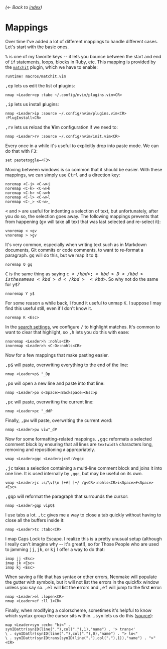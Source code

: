 *(← Back to [index](../README.md))*

# Mappings

Over time I've added a lot of different mappings to handle different cases.
Let's start with the basic ones.

<kbd>%</kbd> is one of my favorite keys -- it lets you bounce between the start
and end of `if` statements, loops, blocks in Ruby, etc. This mapping is provided
by the [`matchit`][matchit] plugin, which we have to enable:

[matchit]: https://neovim.io/doc/user/pi_matchit.html

``` vim
runtime! macros/matchit.vim
```

<kbd>,</kbd><kbd>e</kbd><kbd>p</kbd> lets us **e**dit the list of **p**lugins:

``` vim
nmap <Leader>ep :tabe ~/.config/nvim/plugins.vim<CR>
```

<kbd>,</kbd><kbd>i</kbd><kbd>p</kbd> lets us **i**nstall **p**lugins:

``` vim
nmap <Leader>ip :source ~/.config/nvim/plugins.vim<CR> :PlugInstall<CR>
```

<kbd>,</kbd><kbd>r</kbd><kbd>v</kbd> lets us **r**eload the **V**im
configuration if we need to:

``` vim
nmap <Leader>rv :source ~/.config/nvim/init.vim<CR>
```

Every once in a while it's useful to explicitly drop into paste mode. We can do
that with <kbd>F3</kbd>:

``` vim
set pastetoggle=<F3>
```

Moving between windows is so common that it should be easier. With these
mappings, we can simply use <kbd>Ctrl</kbd> and a direction key:

``` vim
noremap <C-j> <C-w>j
noremap <C-k> <C-w>k
noremap <C-h> <C-w>h
noremap <C-l> <C-w>l
noremap <C-_> <C-w>_
```

<kbd>\<</kbd> and <kbd>\></kbd> are useful for indenting a selection of text,
but unfortunately, after you do so, the selection goes away. The following
mappings prevents that from happening (<kbd>g</kbd><kbd>v</kbd> will take all
text that was last selected and re-select it):

``` vim
vnoremap < <gv
vnoremap > >gv
```

It's very common, especially when writing text such as in Markdown documents,
Git commits or code comments, to want to re-format a paragraph.
<kbd>g</kbd><kbd>q</kbd> will do this, but we map it to <kbd>Q</kbd>:

``` vim
noremap Q gq
```

<kbd>C</kbd> is the same thing as saying <kbd>c</kbd><kbd>$</kbd>; <kbd>D</kbd>
is the same as <kbd>d</kbd><kbd>$</kbd>. So why not do the same for
<kbd>y</kbd><kbd>$</kbd>?

``` vim
nnoremap Y y$
```

For some reason a while back, I found it useful to unmap <kbd>K</kbd>. I suppose
I may find this useful still, even if I don't know it.

``` vim
noremap K <Esc>
```

In the [search settings](search.vim.md), we configure <kbd>/</kbd> to highlight
matches. It's common to want to clear that highlight, so
<kbd>,</kbd><kbd>h</kbd> lets you do this with ease:

``` vim
nnoremap <Leader>h :nohls<CR>
inoremap <Leader>h <C-O>:nohls<CR>
```

Now for a few mappings that make pasting easier.

<kbd>,</kbd><kbd>p</kbd><kbd>$</kbd> will paste, overwriting everything to the
end of the line:

``` vim
nmap <Leader>p$ "_Dp
```

<kbd>,</kbd><kbd>p</kbd><kbd>o</kbd> will open a new line and paste into that
line:

```
nmap <Leader>po o<Space><Backspace><Esc>p
```

<kbd>,</kbd><kbd>p</kbd><kbd>c</kbd> will paste, overwriting the current line:

``` vim
nmap <Leader>pc "_ddP
```

Finally, <kbd>,</kbd><kbd>p</kbd><kbd>w</kbd> will paste, overwriting the
current word:

``` vim
nmap <Leader>pw viw"_dP
```

Now for some formatting-related mappings.
<kbd>,</kbd><kbd>g</kbd><kbd>q</kbd><kbd>c</kbd> reformats a selected comment
block by ensuring that all lines are `textwidth` characters long, removing and
repositioning `#` appropriately.

``` vim
vmap <Leader>gqc <Leader>jc<S-V>gqc
```

<kbd>,</kbd><kbd>j</kbd><kbd>c</kbd> takes a selection containing a multi-line
comment block and joins it into one line. It is used internally by `,gqc`, but
may be useful on its own.

``` vim
vmap <Leader>jc :s/\v[\n ]+#[ ]+/ /g<CR>:nohls<CR>i<Space>#<Space><Esc>
```

<kbd>,</kbd><kbd>g</kbd><kbd>q</kbd><kbd>p</kbd> will reformat the paragraph
that surrounds the cursor:

``` vim
nmap <Leader>gqp vipQ$
```

I use tabs a lot. <kbd>,</kbd><kbd>t</kbd><kbd>c</kbd> gives me a way to close a
tab quickly without having to close all the buffers inside it:

``` vim
nmap <Leader>tc :tabc<CR>
```

I map Caps Lock to Escape. I realize this is a pretty unusual setup (although I
really can't imagine why -- it's great!), so for Those People who are used to
jamming <kbd>j</kbd><kbd>j</kbd>, <kbd>j</kbd><kbd>k</kbd>, or
<kbd>k</kbd><kbd>j</kbd> I offer a way to do that:

``` vim
imap jj <Esc>
imap jk <Esc>
imap kj <Esc>
```

When saving a file that has syntax or other errors, Neomake will populate the
gutter with symbols, but it will not list the errors in the quickfix window
unless you say so. <kbd>,</kbd><kbd>e</kbd><kbd>l</kbd> will **l**ist the
**e**rrors and <kbd>,</kbd><kbd>e</kbd><kbd>f</kbd> will jump to the **f**irst
**e**rror:

``` vim
nmap <Leader>el :lopen<CR>
nmap <Leader>ef :ll 1<CR>
```

Finally, when modifying a colorscheme, sometimes it's helpful to know which
syntax group the cursor sits within.
<kbd>,</kbd><kbd>s</kbd><kbd>y</kbd><kbd>n</kbd> lets us do this
([source][identify-syntax-group]):

[identify-syntax-group]: http://vim.wikia.com/wiki/Identify_the_syntax_highlighting_group_used_at_the_cursor

``` vim
map <Leader>syn :echo "hi<" . synIDattr(synID(line("."),col("."),1),"name") . '> trans<'
\ . synIDattr(synID(line("."),col("."),0),"name") . "> lo<"
\ . synIDattr(synIDtrans(synID(line("."),col("."),1)),"name") . ">"<CR>
```
